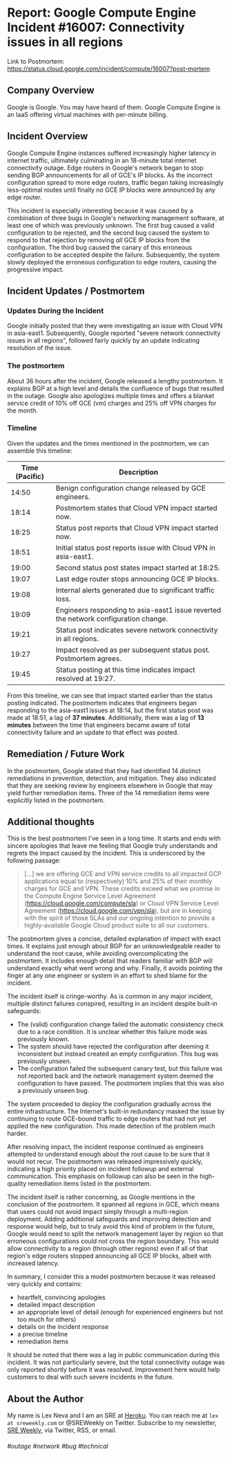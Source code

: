 # Report: Google Compute Engine Incident #16007: Connectivity issues in all regions
Link to Postmortem: https://status.cloud.google.com/incident/compute/16007?post-mortem

## Company Overview
Google is Google.  You may have heard of them.  Google Compute Engine is an IaaS offering virtual machines with per-minute billing.

## Incident Overview
Google Compute Engine instances suffered increasingly higher latency in internet traffic, ultimately culminating in an 18-minute total internet connectivity outage.  Edge routers in Google's network began to stop sending BGP announcements for all of GCE's IP blocks.  As the incorrect configuration spread to more edge routers, traffic began taking increasingly less-optimal routes until finally no GCE IP blocks were announced by any edge router.

This incident is especially interesting because it was caused by a combination of three bugs in Google's networking management software, at least one of which was previously unknown.  The first bug caused a valid configuration to be rejected, and the second bug caused the system to respond to that rejection by removing *all* GCE IP blocks from the configuration.  The third bug caused the canary of this erroneous configuration to be accepted despite the failure.  Subsequently, the system slowly deployed the erroneous configuration to edge routers, causing the progressive impact.

## Incident Updates / Postmortem

### Updates During the Incident
Google initially posted that they were investigating an issue with Cloud VPN in asia-east1.  Subsequently, Google reported "severe network connectivity issues in all regions", followed fairly quickly by an update indicating resolution of the issue.

### The postmortem
About 36 hours after the incident, Google released a lengthy postmortem.  It explains BGP at a high level and details the confluence of bugs that resulted in the outage.  Google also apologizes multiple times and offers a blanket service credit of 10% off GCE (vm) charges and 25% off VPN charges for the month.  

### Timeline

Given the updates and the times mentioned in the postmortem, we can assemble this timeline:

Time (Pacific) | Description
---------------|------------
14:50          | Benign configuration change released by GCE engineers.
18:14          | Postmortem states that Cloud VPN impact started now.
18:25          | Status post reports that Cloud VPN impact started now.
18:51          | Initial status post reports issue with Cloud VPN in asia-east1.
19:00          | Second status post states impact started at 18:25.
19:07          | Last edge router stops announcing GCE IP blocks.
19:08          | Internal alerts generated due to significant traffic loss.
19:09          | Engineers responding to asia-east1 issue reverted the network configuration change.
19:21          | Status post indicates severe network connectivity in all regions.
19:27          | Impact resolved as per subsequent status post.  Postmortem agrees.
19:45          | Status posting at this time indicates impact resolved at 19:27.

From this timeline, we can see that impact started earlier than the status posting indicated.  The postmortem indicates that engineers began responding to the asia-east1 issues at 18:14, but the first status post was made at 18:51, a lag of **37 minutes**.  Additionally, there was a lag of **13 minutes** between the time that engineers became aware of total connectivity failure and an update to that effect was posted.

## Remediation / Future Work

In the postmortem, Google stated that they had identified 14 distinct remediations in prevention, detection, and mitigation.  They also indicated that they are seeking review by engineers elsewhere in Google that may yield further remediation items.  Three of the 14 remediation items were explicitly listed in the postmortem.

## Additional thoughts

This is the best postmortem I've seen in a long time.  It starts and ends with sincere apologies that leave me feeling that Google truly understands and regrets the impact caused by the incident.  This is underscored by the following passage:

> [...] we are offering GCE and VPN service credits to all impacted GCP applications equal to (respectively) 10% and 25% of their monthly charges for GCE and VPN. These credits exceed what we promise in the Compute Engine Service Level Agreement (https://cloud.google.com/compute/sla) or Cloud VPN Service Level Agreement (https://cloud.google.com/vpn/sla), but are in keeping with the spirit of those SLAs and our ongoing intention to provide a highly-available Google Cloud product suite to all our customers.

The postmortem gives a concise, detailed explanation of impact with exact times.  It explains just enough about BGP for an unknowledgeable reader to understand the root cause, while avoiding overcomplicating the postmortem.  It includes enough detail that readers familiar with BGP will understand exactly what went wrong and why.  Finally, it avoids pointing the finger at any one engineer or system in an effort to shed blame for the incident.

The incident itself is cringe-worthy.  As is common in any major incident, multiple distinct failures conspired, resulting in an incident despite built-in safeguards:

* The (valid) configuration change failed the automatic consistency check due to a race condition.  It is unclear whether this failure mode was previously known.
* The system should have rejected the configuration after deeming it inconsistent but instead created an empty configuration.  This bug was previously unseen.
* The configuration failed the subsequent canary test, but this failure was not reported back and the network management system deemed the configuration to have passed.  The postmortem implies that this was also a previously unseen bug.

The system proceeded to deploy the configuration gradually across the entire infrastructure.  The Internet's built-in redundancy masked the issue by continuing to route GCE-bound traffic to edge routers that had not yet applied the new configuration.  This made detection of the problem much harder.

After resolving impact, the incident response continued as engineers attempted to understand enough about the root cause to be sure that it would not recur.  The postmortem was released impressively quickly, indicating a high priority placed on incident followup and external communication.  This emphasis on followup can also be seen in the high-quality remediation items listed in the postmortem.

The incident itself is rather concerning, as Google mentions in the conclusion of the postmortem.  It spanned all regions in GCE, which means that users could not avoid impact simply through a multi-region deployment.  Adding additional safeguards and improving detection and response would help, but to truly avoid this kind of problem in the future, Google would need to split the network management layer by region so that erroneous configurations could not cross the region boundary.  This would allow connectivity to a region (through other regions) even if all of that region's edge routers stopped announcing all GCE IP blocks, albeit with increased latency.

In summary, I consider this a model postmortem because it was released very quickly and contains:

* heartfelt, convincing apologies
* detailed impact description
* an appropriate level of detail (enough for experienced engineers but not too much for others)
* details on the incident response
* a precise timeline
* remediation items

It should be noted that there was a lag in public communication during this incident.  It was not particularly severe, but the total connectivity outage was only reported shortly before it was resolved.  Improvement here would help customers to deal with such severe incidents in the future.

## About the Author

My name is Lex Neva and I am an SRE at [Heroku](https://heroku.com). You can reach me at `lex at sreweekly.com` or @SREWeekly on Twitter.  Subscribe to my newsletter, [SRE Weekly](http://sreweekly.com), via Twitter, RSS, or email.


###### \#outage #network #bug #technical
